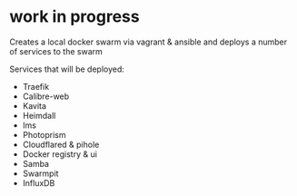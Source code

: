 # work in progress

Creates a local docker swarm via vagrant & ansible and deploys a number of services to the swarm

Services that will be deployed: 
* Traefik
* Calibre-web
* Kavita
* Heimdall
* lms
* Photoprism
* Cloudflared & pihole
* Docker registry & ui
* Samba
* Swarmpit
* InfluxDB
